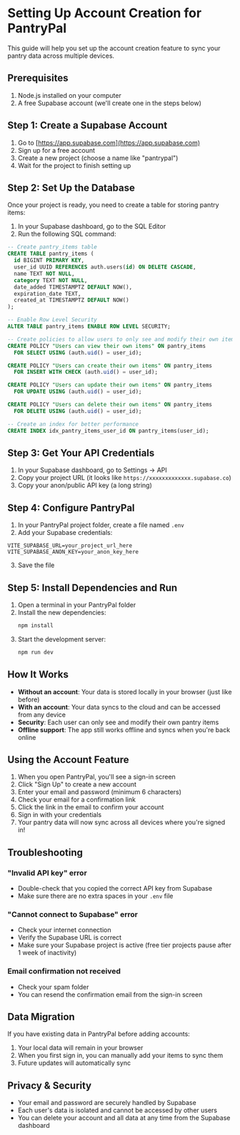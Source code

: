 # Setting Up Account Creation for PantryPal

This guide will help you set up the account creation feature to sync your pantry data across multiple devices.

## Prerequisites

1. Node.js installed on your computer
2. A free Supabase account (we'll create one in the steps below)

## Step 1: Create a Supabase Account

1. Go to [https://app.supabase.com](https://app.supabase.com)
2. Sign up for a free account
3. Create a new project (choose a name like "pantrypal")
4. Wait for the project to finish setting up

## Step 2: Set Up the Database

Once your project is ready, you need to create a table for storing pantry items:

1. In your Supabase dashboard, go to the SQL Editor
2. Run the following SQL command:

```sql
-- Create pantry_items table
CREATE TABLE pantry_items (
  id BIGINT PRIMARY KEY,
  user_id UUID REFERENCES auth.users(id) ON DELETE CASCADE,
  name TEXT NOT NULL,
  category TEXT NOT NULL,
  date_added TIMESTAMPTZ DEFAULT NOW(),
  expiration_date TEXT,
  created_at TIMESTAMPTZ DEFAULT NOW()
);

-- Enable Row Level Security
ALTER TABLE pantry_items ENABLE ROW LEVEL SECURITY;

-- Create policies to allow users to only see and modify their own items
CREATE POLICY "Users can view their own items" ON pantry_items
  FOR SELECT USING (auth.uid() = user_id);

CREATE POLICY "Users can create their own items" ON pantry_items
  FOR INSERT WITH CHECK (auth.uid() = user_id);

CREATE POLICY "Users can update their own items" ON pantry_items
  FOR UPDATE USING (auth.uid() = user_id);

CREATE POLICY "Users can delete their own items" ON pantry_items
  FOR DELETE USING (auth.uid() = user_id);

-- Create an index for better performance
CREATE INDEX idx_pantry_items_user_id ON pantry_items(user_id);
```

## Step 3: Get Your API Credentials

1. In your Supabase dashboard, go to Settings → API
2. Copy your project URL (it looks like `https://xxxxxxxxxxxxx.supabase.co`)
3. Copy your anon/public API key (a long string)

## Step 4: Configure PantryPal

1. In your PantryPal project folder, create a file named `.env`
2. Add your Supabase credentials:

```
VITE_SUPABASE_URL=your_project_url_here
VITE_SUPABASE_ANON_KEY=your_anon_key_here
```

3. Save the file

## Step 5: Install Dependencies and Run

1. Open a terminal in your PantryPal folder
2. Install the new dependencies:
   ```bash
   npm install
   ```
3. Start the development server:
   ```bash
   npm run dev
   ```

## How It Works

- **Without an account**: Your data is stored locally in your browser (just like before)
- **With an account**: Your data syncs to the cloud and can be accessed from any device
- **Security**: Each user can only see and modify their own pantry items
- **Offline support**: The app still works offline and syncs when you're back online

## Using the Account Feature

1. When you open PantryPal, you'll see a sign-in screen
2. Click "Sign Up" to create a new account
3. Enter your email and password (minimum 6 characters)
4. Check your email for a confirmation link
5. Click the link in the email to confirm your account
6. Sign in with your credentials
7. Your pantry data will now sync across all devices where you're signed in!

## Troubleshooting

### "Invalid API key" error
- Double-check that you copied the correct API key from Supabase
- Make sure there are no extra spaces in your `.env` file

### "Cannot connect to Supabase" error
- Check your internet connection
- Verify the Supabase URL is correct
- Make sure your Supabase project is active (free tier projects pause after 1 week of inactivity)

### Email confirmation not received
- Check your spam folder
- You can resend the confirmation email from the sign-in screen

## Data Migration

If you have existing data in PantryPal before adding accounts:
1. Your local data will remain in your browser
2. When you first sign in, you can manually add your items to sync them
3. Future updates will automatically sync

## Privacy & Security

- Your email and password are securely handled by Supabase
- Each user's data is isolated and cannot be accessed by other users
- You can delete your account and all data at any time from the Supabase dashboard
